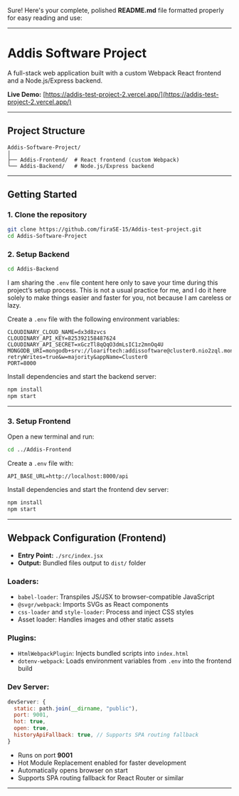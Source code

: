 Sure! Here's your complete, polished **README.md** file formatted properly for easy reading and use:

---

# Addis Software Project

A full-stack web application built with a custom Webpack React frontend and a Node.js/Express backend.

**Live Demo:** [https://addis-test-project-2.vercel.app/](https://addis-test-project-2.vercel.app/)

---

## Project Structure

```
Addis-Software-Project/
│
├── Addis-Frontend/  # React frontend (custom Webpack)
└── Addis-Backend/   # Node.js/Express backend
```

---

## Getting Started

### 1. Clone the repository

```bash
git clone https://github.com/firaSE-15/Addis-test-project.git
cd Addis-Software-Project
```

### 2. Setup Backend

```bash
cd Addis-Backend
```

I am sharing the `.env` file content here only to save your time during this project’s setup process. This is not a usual practice for me, and I do it here solely to make things easier and faster for you, not because I am careless or lazy.

Create a `.env` file with the following environment variables:

```
CLOUDINARY_CLOUD_NAME=dx3d8zvcs
CLOUDINARY_API_KEY=825392158487624
CLOUDINARY_API_SECRET=xGczTl8qQqO3dmLsIC1z2mnOq4U
MONGODB_URI=mongodb+srv://loariftech:addissoftware@cluster0.nio2zql.mongodb.net/?retryWrites=true&w=majority&appName=Cluster0
PORT=8000
```

Install dependencies and start the backend server:

```bash
npm install
npm start
```

---

### 3. Setup Frontend

Open a new terminal and run:

```bash
cd ../Addis-Frontend
```

Create a `.env` file with:

```
API_BASE_URL=http://localhost:8000/api
```

Install dependencies and start the frontend dev server:

```bash
npm install
npm start
```

---

## Webpack Configuration (Frontend)

* **Entry Point:** `./src/index.jsx`
* **Output:** Bundled files output to `dist/` folder

### Loaders:

* `babel-loader`: Transpiles JS/JSX to browser-compatible JavaScript
* `@svgr/webpack`: Imports SVGs as React components
* `css-loader` and `style-loader`: Process and inject CSS styles
* Asset loader: Handles images and other static assets

### Plugins:

* `HtmlWebpackPlugin`: Injects bundled scripts into `index.html`
* `dotenv-webpack`: Loads environment variables from `.env` into the frontend build

### Dev Server:

```js
devServer: {
  static: path.join(__dirname, "public"),
  port: 9001,
  hot: true,
  open: true,
  historyApiFallback: true, // Supports SPA routing fallback
}
```

* Runs on port **9001**
* Hot Module Replacement enabled for faster development
* Automatically opens browser on start
* Supports SPA routing fallback for React Router or similar

---


